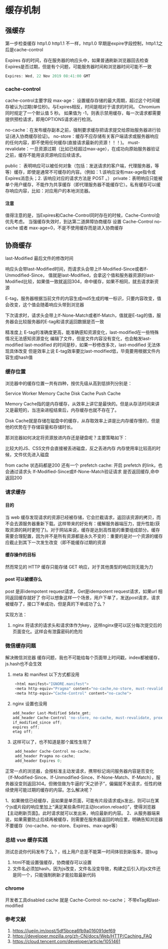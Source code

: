 # 缓存机制

## 强缓存

 第一步检查缓存
http1.0 http1.1 不一样，http1.0 早期是expire字段控制，http1.1之后是cache-control

Expires 存的时间，存在服务器的响应头中，如果普通刷新浏览器回去检查Expires是否过期，但是有个问题，可能服务器时间和浏览器时间可能不一致

```javascript
Expires: Wed, 22 Nov 2019 08:41:00 GMT

```

### cache-control

cache-control主要字段
max-age： 设置缓存存储的最大周期，超过这个时间缓存被认为过期(单位秒)。与Expires相反，时间是相对于请求的时间。
Chromium 同时规定了一个默认值 5 秒。
如果值为 -1，则表示禁用缓存，每一次请求都需要提供预检请求，即用OPTIONS请求进行检测。

no-cache：在发布缓存副本之前，强制要求缓存把请求提交给原始服务器进行验证(进入协商缓存验证)。
no-store：缓存不应存储有关客户端请求或服务器响应的任何内容，即不使用任何缓存(直接请求最新的资源！！！)。
must-revalidate：一旦资源过期（比如已经超过max-age），在成功向原始服务器验证之前，缓存不能用该资源响应后续请求。

public： 表明响应可以被任何对象（包括：发送请求的客户端，代理服务器，等等）缓存，即使是通常不可缓存的内容。（例如：1.该响应没有max-age指令或Expires消息头；2. 该响应对应的请求方法是 POST 。）
private：表明响应只能被单个用户缓存，不能作为共享缓存（即代理服务器不能缓存它）。私有缓存可以缓存响应内容，比如：对应用户的本地浏览器。

#### 注意

值得注意的是，当Expires和Cache-Control同时存在的时候，Cache-Control会优先考虑。
当强缓存失效时，到达第二道屏障协商缓存
设置 Cache-Control no-cache 或者 max-age=0，不是不使用缓存而是进入协商缓存

## 协商缓存

last-Modified 最后文件的修改时间

响应头会带last-Modified时间，而请求头会带上If-Modified-Since或者If-Unmodified-Since， 值就是last-Modified，会拿这个值和服务器资源的last-Modified比较，如果值一致就返回304，命中缓存，如果不相同，就去请求新资源

E-tag，服务器根据当前文件的内容生成md5生成的唯一标识，只要内容改变，值会改变，这个值会随着响应头带到浏览器

下次请求时，请求头会带上If-None-Match或者If-Match，值就是E-tag的值，服务器会比较服务器的E-tag和请求返回数据是否一致

精准度上 E-tag的准确度更高，能准确感知资源变化，last-modified在一些特殊情况无法感知资源变化
编辑了文件，但是文件内容没有变化，也会触发last-modified
last-modified 的时间是秒，如果一秒修改多次，last-modified 无法体现具体改变
但是效率上说 E-tag效率要比last-modified低，毕竟要用根据文件内容生成hash值

### 缓存位置

浏览器中的缓存位置一共有四种，按优先级从高到低排列分别是：

Service Worker
Memory Cache
Disk Cache
Push Cache

Memory Cache指的是内存缓存，从效率上讲它是最快的。但是从存活时间来讲又是最短的，当渲染进程结束后，内存缓存也就不存在了。

Disk Cache就是存储在磁盘中的缓存，从存取效率上讲是比内存缓存慢的，但是他的优势在于存储容量和存储时长。

那浏览器如何决定将资源放进内存还是硬盘呢？主要策略如下：

比较大的JS、CSS文件会直接被丢进磁盘，反之丢进内存
内存使用率比较高的时候，文件优先进入磁盘

from cache 状态码都是200
还有一个 prefetch cache: 开启 prefetch 的link，也会通过请求头 If-Modified-Since或If-None-Match验证请求 是否返回缓存,命中返回200

### 请求缓存

#### 目的

当 web 缓存发现请求的资源已经被存储，它会拦截请求，返回该资源的拷贝，而不会去源服务器重新下载。这样带来的好处有：缓解服务器端压力，提升性能(获取资源的耗时更短了)。对于网站来说，缓存是达到高性能的重要组成部分。缓存需要合理配置，因为并不是所有资源都是永久不变的：重要的是对一个资源的缓存应截止到其下一次发生改变（即不能缓存过期的资源

#### 缓存操作的目标

然而常见的 HTTP 缓存只能存储 GET 响应，对于其他类型的响应则无能为力

#### post 可以被缓存么

post 是非idempotent request请求，Get是idempotent request请求，如果url 相同返回缓存就好了
 你可以想象这样一个场景，用户下单了，发送post请求，请求被缓存了，接口下单成功，但是真的下单成功了么？

实现方法：

1. nginx 将请求的请求头和请求体作为key，这样nginx便可以区分每次提交后的页面变化。这样会有泄露密码的危险

### 微信缓存问题

解决微信浏览器 缓存问题，我也不可能给每个页面带上时间戳，index都被缓存，js.hash也不会生效

1. meta 和 manifest 以下方式都没用

   ```javascript
    <html manifest="IGNORE.manifest">
    <meta http-equiv="Pragma" content="no-cache,no-store, must-revalidate">
    <meta http-equiv="Cache-Control" content="no-cache">
    ```

2. nginx 设置也没用

    ```javascript
    add_header Last-Modified $date_gmt;
    add_header Cache-Control 'no-store, no-cache, must-revalidate, proxy-revalidate, max-age=0';
    if_modified_since off;
    expires off;
    etag off;
    ```

1. 这样可以了，也不知道是那个属性生晓了

   ```javascript
    add_header Cache-Control no-cache;
    add_header Pragma no-cache;
    add_header Expires 0;
    ```

正常一点的浏览器，会按标准主动发请求，携带标记询问服务器内容是否变化（If-Modified-Since、If-Unmodified-Since、If-None-Match、If-Match），服务器没变则返回304。但微信做为牛逼的“天之骄子”，偏偏就不发请求，任性的继续使用可能过期的缓存的内容。怎么解决呢？

1、如果微信已经缓存，且如果是单页面，可能有片段请求或js发出，则可以在某个js或片段的响应里加上“满足某些条件时主动location.reload()”，使得浏览器【主动刷新页面】。此时请求就可以发出来，响应最新的内容。
2、从服务器端来说，如果需要防止后续再被缓存，则需要在服务器返回的响应里，明确告知浏览器不要缓存（no-cache、no-store、Expires、max-age等）

### 总结 vue 缓存实践

测试总说你代码发布了么？，线上用户总是不能第一时间体验到新版本，提bug

1. html不能设置强缓存，协商缓存可以设置
2. 文件名必须加hash，因为js改变，文件名没变导致，构建之后引入的js文件还是同一个，只能强制刷新才能拉取最新代码

### chrome

开发者工具disabled cache 就是 Cache-Control: no-cache； 不带eTag和last-modified

### 参考文献

1. <https://juejin.im/post/5df5bcea6fb9a016091def69>
2. <https://developer.mozilla.org/zh-CN/docs/Web/HTTP/Caching_FAQ>
3. <https://cloud.tencent.com/developer/article/1051461>
